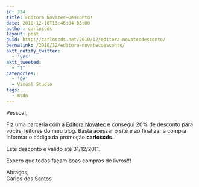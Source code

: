 ```yaml
---
id: 324
title: Editora Novatec–Desconto!
date: 2010-12-10T13:46:04-03:00
author: carloscds
layout: post
guid: http://carloscds.net/2010/12/editora-novatecdesconto/
permalink: /2010/12/editora-novatecdesconto/
aktt_notify_twitter:
  - 'yes'
aktt_tweeted:
  - "1"
categories:
  - 'C#'
  - Visual Studio
tags:
  - msdn
---
```

Pessoal,

Fiz uma parceria com a [Editora Novatec](http://www.novatec.com.br) e consegui 20% de desconto para vocês, leitores do meu blog. Basta acessar o site e ao finalizar a compra informar o código da promoção **carloscds**.

Este desconto é válido até 31/12/2011.

Espero que todos façam boas compras de livros!!!

Abraços,  
Carlos dos Santos.